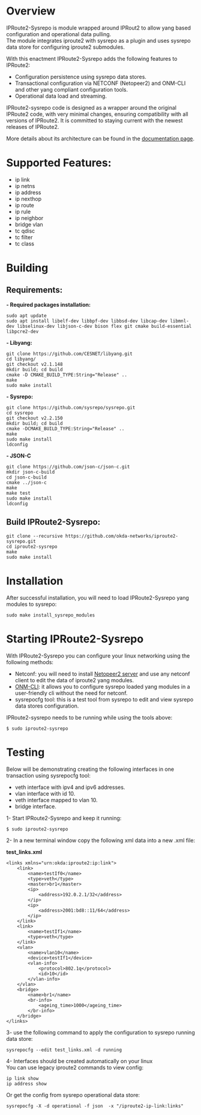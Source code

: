 # Overview
IPRoute2-Sysrepo is module wrapped around IPRout2 to allow yang based configuration and operational data pulling.  
The module integrates iproute2 with sysrepo as a plugin and uses sysrepo data store for configuring iproute2 submodules.  

With this enactment IPRoute2-Sysrepo adds the following features to IPRoute2:  
- Configuration persistence using sysrepo data stores.
- Transactional configuration via NETCONF (Netopeer2) and ONM-CLI and other yang compliant configuration tools.
- Operational data load and streaming.

IPRoute2-sysrepo code is designed as a wrapper around the original IPRoute2 code, with very minimal changes, ensuring compatibility with all versions of IPRoute2. It is committed to staying current with the newest releases of IPRoute2.  
  
More details about its architecture can be found in the [documentation page](https://docs.okdanetworks.com/onm/IPRoute2-Sysrepo/overview).  

# Supported Features:
- ip link
- ip netns
- ip address
- ip nexthop
- ip route
- ip rule
- ip neighbor
- bridge vlan
- tc qdisc
- tc filter
- tc class


# Building

## Requirements:

**- Required packages installation:**
```
sudo apt update
sudo apt install libelf-dev libbpf-dev libbsd-dev libcap-dev libmnl-dev libselinux-dev libjson-c-dev bison flex git cmake build-essential libpcre2-dev
```

**- Libyang:**
```
git clone https://github.com/CESNET/libyang.git
cd libyang/
git checkout v2.1.148
mkdir build; cd build
cmake -D CMAKE_BUILD_TYPE:String="Release" ..
make
sudo make install
```

**- Sysrepo:**
```
git clone https://github.com/sysrepo/sysrepo.git
cd sysrepo
git checkout v2.2.150
mkdir build; cd build
cmake -DCMAKE_BUILD_TYPE:String="Release" ..
make
sudo make install
ldconfig
``` 

**- JSON-C**
```
git clone https://github.com/json-c/json-c.git
mkdir json-c-build
cd json-c-build
cmake ../json-c
make
make test
sudo make install
ldconfig
```

## Build IPRoute2-Sysrepo:
```
git clone --recursive https://github.com/okda-networks/iproute2-sysrepo.git
cd iproute2-sysrepo
make
sudo make install
```

# Installation

After successful installation, you will need to load IPRoute2-Sysrepo yang modules to sysrepo:
```
sudo make install_sysrepo_modules 
```

# Starting IPRoute2-Sysrepo
With IPRoute2-Sysrepo you can configure your linux networking using the following methods:  
- Netconf: you will need to install [Netopeer2 server](https://github.com/CESNET/netopeer2) and use any netconf client to edit the data of iproute2 yang modules.
- [ONM-CLI](https://github.com/okda-networks/onm-cli): it allows you to configure sysrepo loaded yang modules in a user-friendly cli without the need for netconf.
- sysrepocfg tool: this is a test tool from sysrepo to edit and view sysrepo data stores configuration.

IPRoute2-sysrepo needs to be running while using the tools above:
```
$ sudo iproute2-sysrepo
```

# Testing
Below will be demonstrating creating the following interfaces in one transaction using sysrepocfg tool:  
- veth interface with ipv4 and ipv6 addresses.
- vlan interface with id 10.
- veth interface mapped to vlan 10.
- bridge interface.

1- Start IPRoute2-Sysrepo and keep it running:
```
$ sudo iproute2-sysrepo
```

2- In a new terminal window copy the following xml data into a new .xml file:  
  
**test_links.xml**
```
<links xmlns="urn:okda:iproute2:ip:link">
    <link>
        <name>testIf0</name>
        <type>veth</type>
        <master>br1</master>
        <ip>
            <address>192.0.2.1/32</address>
        </ip>
        <ip>
            <address>2001:bd8::11/64</address>
        </ip>
    </link>
    <link>
        <name>testIf1</name>
        <type>veth</type>
    </link>
    <vlan>
        <name>vlan10</name>
        <device>testIf1</device>
        <vlan-info>
            <protocol>802.1q</protocol>
            <id>10</id>
        </vlan-info>
    </vlan>
    <bridge>
        <name>br1</name>
        <br-info>
            <ageing_time>1000</ageing_time>
        </br-info>
    </bridge>
</links>
```

3- use the following command to apply the configuration to sysrepo running data store:
```
sysrepocfg --edit test_links.xml -d running
```

4- Interfaces should be created automatically on your linux  
You can use legacy iproute2 commands to view config:
```
ip link show
ip address show
```

Or get the config from sysrepo operational data store:
```
sysrepocfg -X -d operational -f json  -x "/iproute2-ip-link:links"
```
